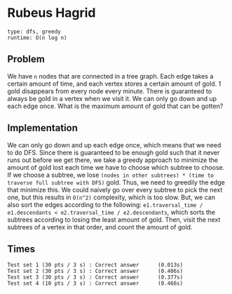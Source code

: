 # Rubeus Hagrid

```
type: dfs, greedy
runtime: O(n log n)
```

## Problem

We have `n` nodes that are connected in a tree graph. Each edge takes a certain
amount of time, and each vertex stores a certain amount of gold. 1 gold
disappears from every node every minute. There is guaranteed to always be gold
in a vertex when we visit it. We can only go down and up each edge once. What
is the maximum amount of gold that can be gotten?

## Implementation

We can only go down and up each edge once, which means that we need to do DFS.
Since there is guaranteed to be enough gold such that it never runs out before
we get there, we take a greedy approach to minimize the amount of gold lost
each time we have to choose which subtree to choose. If we choose a subtree, we
lose `(nodes in other subtrees) * (time to traverse full subtree with DFS)`
gold. Thus, we need to greedily the edge that minimize this. We could naively
go over every subtree to pick the next one, but this results in `O(n^2)`
complexity, which is too slow. But, we can also sort the edges according to the
following: `e1.traversal_time / e1.descendants < e2.traversal_time /
e2.descendants`, which sorts the subtrees according to losing the least amount
of gold. Then, visit the next subtrees of a vertex in that order, and count the
amount of gold.

## Times

```
Test set 1 (30 pts / 3 s) : Correct answer      (0.013s)
Test set 2 (30 pts / 3 s) : Correct answer      (0.406s)
Test set 3 (30 pts / 3 s) : Correct answer      (0.377s)
Test set 4 (10 pts / 3 s) : Correct answer      (0.466s)
```
